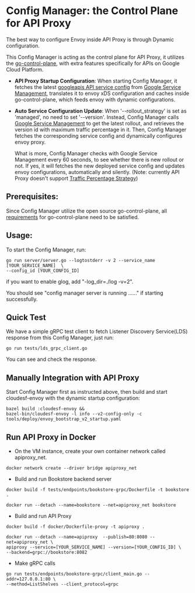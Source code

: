 # Config Manager: the Control Plane for API Proxy

The best way to configure Envoy inside API Proxy is through Dynamic
configuration.

This Config Manager is acting as the control plane for API Proxy, it utilizes
the [go-control-plane](https://github.com/envoyproxy/go-control-plane), with
extra features specifically for APIs on Google Cloud Platform.

*   **API Proxy Startup Configuration**: When starting Config Manager, it
    fetches the latest
    [googleapis API service config](https://github.com/googleapis/api-common-protos/blob/master/google/api/service.proto)
    from
    [Google Service Management](https://cloud.google.com/service-infrastructure/docs/service-management/getting-started),
    translates it to envoy xDS configuration and caches inside go-control-plane,
    which feeds envoy with dynamic configurations.

*   **Auto Service Configuration Update**: When '--rollout_strategy' is set as
    'managed', no need to set '--version'. Instead, Config Manager calls
    [Google Service Management](https://cloud.google.com/service-infrastructure/docs/service-management/getting-started) to get the latest rollout, and retrieves
    the version id with maximum traffic percentage in it. Then, Config Manager
    fetches the corresponding service config and dynamically configures envoy proxy.

    What is more, Config Manager checks with Google Service Management every 60
    seconds, to see whether there is new rollout or not. If yes, it will
    fetches the new deployed service config and updates envoy configurations,
    automatically and silently.
    (Note: currently API Proxy doesn't support
    [Traffic Percentage Strategy](https://github.com/googleapis/googleapis/blob/master/google/api/servicemanagement/v1/resources.proto#L227))

## Prerequisites:

Since Config Manager utilize the open source go-control-plane, all
[requirements](https://github.com/envoyproxy/go-control-plane#requirements) for
go-control-plane need to be satisfied.

## Usage:

To start the Config Manager, run:

```shell
go run server/server.go --logtostderr -v 2 --service_name [YOUR_SERVICE_NAME]  \
--config_id [YOUR_CONFIG_ID]
```

if you want to enable glog, add "-log_dir=./log -v=2".

You should see "config manager server is running ......" if starting
successfully.

## Quick Test

We have a simple gRPC test client to fetch Listener Discovery Service(LDS)
response from this Config Manager, just run:

```shell
go run tests/lds_grpc_client.go
```

You can see and check the response.

## Manually Integration with API Proxy

Start Config Manager first as instructed above, then build and start
cloudesf-envoy with the dynamic startup configuration:

```shell
bazel build :cloudesf-envoy &&
bazel-bin/cloudesf-envoy -l info --v2-config-only -c tools/deploy/envoy_bootstrap_v2_startup.yaml
```

## Run API Proxy in Docker

* On the VM instance, create your own container network called apiproxy_net.

```shell
docker network create --driver bridge apiproxy_net
```

* Build and run Bookstore backend server

```shell
docker build -f tests/endpoints/bookstore-grpc/Dockerfile -t bookstore .

docker run --detach --name=bookstore --net=apiproxy_net bookstore
```

* Build and run API Proxy

```shell
docker build -f docker/Dockerfile-proxy -t apiproxy .

docker run --detach --name=apiproxy  --publish=80:8080 --net=apiproxy_net \
apiproxy --service=[YOUR_SERVICE_NAME] --version=[YOUR_CONFIG_ID] \
--backend=grpc://bookstore:8082
```

* Make gRPC calls

```shell
go run tests/endpoints/bookstore-grpc/client_main.go --addr=127.0.0.1:80 \
--method=ListShelves --client_protocol=grpc
```

